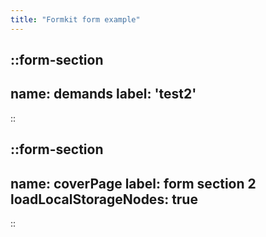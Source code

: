 ```yaml
---
title: "Formkit form example"
---
```


::form-section
---
name: demands
label: 'test2'
---
::


::form-section
---
name: coverPage
label: form section 2
loadLocalStorageNodes: true
---
::
